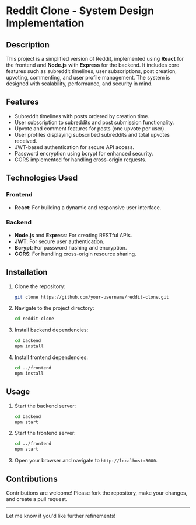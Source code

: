 # Reddit Clone - System Design Implementation

## Description
This project is a simplified version of Reddit, implemented using **React** for the frontend and **Node.js** with **Express** for the backend. It includes core features such as subreddit timelines, user subscriptions, post creation, upvoting, commenting, and user profile management. The system is designed with scalability, performance, and security in mind.

## Features
- Subreddit timelines with posts ordered by creation time.
- User subscription to subreddits and post submission functionality.
- Upvote and comment features for posts (one upvote per user).
- User profiles displaying subscribed subreddits and total upvotes received.
- JWT-based authentication for secure API access.
- Password encryption using bcrypt for enhanced security.
- CORS implemented for handling cross-origin requests.

## Technologies Used
### Frontend
- **React**: For building a dynamic and responsive user interface.

### Backend
- **Node.js** and **Express**: For creating RESTful APIs.
- **JWT**: For secure user authentication.
- **Bcrypt**: For password hashing and encryption.
- **CORS**: For handling cross-origin resource sharing.

## Installation
1. Clone the repository:
   ```bash
   git clone https://github.com/your-username/reddit-clone.git
   ```
2. Navigate to the project directory:
   ```bash
   cd reddit-clone
   ```
3. Install backend dependencies:
   ```bash
   cd backend
   npm install
   ```
4. Install frontend dependencies:
   ```bash
   cd ../frontend
   npm install
   ```

## Usage
1. Start the backend server:
   ```bash
   cd backend
   npm start
   ```
2. Start the frontend server:
   ```bash
   cd ../frontend
   npm start
   ```
3. Open your browser and navigate to `http://localhost:3000`.

## Contributions
Contributions are welcome! Please fork the repository, make your changes, and create a pull request.

---

Let me know if you'd like further refinements!
